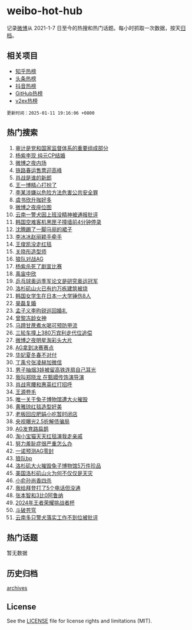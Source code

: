# weibo-hot-hub

记录[微博](https://www.weibo.com)从 2021-1-7 日至今的热搜和热门话题。每小时抓取一次数据，按天[归档](archives)。

## 相关项目

- [知乎热榜](https://github.com/snaildev/zhihu-hot-hub)
- [头条热榜](https://github.com/snaildev/toutiao-hot-hub)
- [抖音热榜](https://github.com/snaildev/douyin-hot-hub)
- [GitHub热榜](https://github.com/snaildev/github-hot-hub)
- [v2ex热榜](https://github.com/snaildev/v2ex-hot-hub)


`更新时间：2025-01-11 19:16:06 +0800`

## 热门搜索

1. [审计是党和国家监督体系的重要组成部分](https://m.weibo.cn/search?containerid=100103type%3D1%26t%3D10%26q%3D%23%E5%AE%A1%E8%AE%A1%E6%98%AF%E5%85%9A%E5%92%8C%E5%9B%BD%E5%AE%B6%E7%9B%91%E7%9D%A3%E4%BD%93%E7%B3%BB%E7%9A%84%E9%87%8D%E8%A6%81%E7%BB%84%E6%88%90%E9%83%A8%E5%88%86%23&stream_entry_id=51&isnewpage=1&extparam=seat%3D1%26filter_type%3Drealtimehot%26stream_entry_id%3D51%26c_type%3D51%26q%3D%2523%25E5%25AE%25A1%25E8%25AE%25A1%25E6%2598%25AF%25E5%2585%259A%25E5%2592%258C%25E5%259B%25BD%25E5%25AE%25B6%25E7%259B%2591%25E7%259D%25A3%25E4%25BD%2593%25E7%25B3%25BB%25E7%259A%2584%25E9%2587%258D%25E8%25A6%2581%25E7%25BB%2584%25E6%2588%2590%25E9%2583%25A8%25E5%2588%2586%2523%26dgr%3D0%26cate%3D10103%26pos%3D0%26display_time%3D1736594164%26pre_seqid%3D17365941645450631784134)
1. [杨紫李现 纯元CP结婚](https://m.weibo.cn/search?containerid=100103type%3D1%26t%3D10%26q%3D%E6%9D%A8%E7%B4%AB%E6%9D%8E%E7%8E%B0+%E7%BA%AF%E5%85%83CP%E7%BB%93%E5%A9%9A&stream_entry_id=31&isnewpage=1&extparam=seat%3D1%26realpos%3D1%26c_type%3D31%26band_rank%3D1%26dgr%3D0%26cate%3D5001%26stream_entry_id%3D31%26flag%3D4%26pos%3D0%26filter_type%3Drealtimehot%26lcate%3D5001%26q%3D%25E6%259D%25A8%25E7%25B4%25AB%25E6%259D%258E%25E7%258E%25B0%2520%25E7%25BA%25AF%25E5%2585%2583CP%25E7%25BB%2593%25E5%25A9%259A%26display_time%3D1736594164%26pre_seqid%3D17365941645450631784134)
1. [微博之夜内场](https://m.weibo.cn/search?containerid=100103type%3D1%26t%3D10%26q%3D%23%E5%BE%AE%E5%8D%9A%E4%B9%8B%E5%A4%9C%E5%86%85%E5%9C%BA%23&stream_entry_id=31&isnewpage=1&extparam=seat%3D1%26realpos%3D2%26c_type%3D31%26band_rank%3D2%26dgr%3D0%26cate%3D5001%26stream_entry_id%3D31%26flag%3D4%26pos%3D1%26filter_type%3Drealtimehot%26lcate%3D5001%26q%3D%2523%25E5%25BE%25AE%25E5%258D%259A%25E4%25B9%258B%25E5%25A4%259C%25E5%2586%2585%25E5%259C%25BA%2523%26display_time%3D1736594164%26pre_seqid%3D17365941645450631784134)
1. [铁路春运售票迎高峰](https://m.weibo.cn/search?containerid=100103type%3D1%26t%3D10%26q%3D%23%E9%93%81%E8%B7%AF%E6%98%A5%E8%BF%90%E5%94%AE%E7%A5%A8%E8%BF%8E%E9%AB%98%E5%B3%B0%23&stream_entry_id=31&isnewpage=1&extparam=seat%3D1%26realpos%3D3%26c_type%3D31%26band_rank%3D3%26dgr%3D0%26cate%3D5001%26stream_entry_id%3D31%26flag%3D1%26pos%3D2%26filter_type%3Drealtimehot%26lcate%3D5001%26q%3D%2523%25E9%2593%2581%25E8%25B7%25AF%25E6%2598%25A5%25E8%25BF%2590%25E5%2594%25AE%25E7%25A5%25A8%25E8%25BF%258E%25E9%25AB%2598%25E5%25B3%25B0%2523%26display_time%3D1736594164%26pre_seqid%3D17365941645450631784134)
1. [肖战是谁的新郎](https://m.weibo.cn/search?containerid=100103type%3D1%26t%3D10%26q%3D%E8%82%96%E6%88%98%E6%98%AF%E8%B0%81%E7%9A%84%E6%96%B0%E9%83%8E&stream_entry_id=31&isnewpage=1&extparam=seat%3D1%26realpos%3D4%26c_type%3D31%26band_rank%3D4%26dgr%3D0%26cate%3D5001%26stream_entry_id%3D31%26flag%3D1%26pos%3D3%26filter_type%3Drealtimehot%26lcate%3D5001%26q%3D%25E8%2582%2596%25E6%2588%2598%25E6%2598%25AF%25E8%25B0%2581%25E7%259A%2584%25E6%2596%25B0%25E9%2583%258E%26display_time%3D1736594164%26pre_seqid%3D17365941645450631784134)
1. [王一博精心打扮了](https://m.weibo.cn/search?containerid=100103type%3D1%26t%3D10%26q%3D%E7%8E%8B%E4%B8%80%E5%8D%9A%E7%B2%BE%E5%BF%83%E6%89%93%E6%89%AE%E4%BA%86&stream_entry_id=31&isnewpage=1&extparam=seat%3D1%26realpos%3D5%26c_type%3D31%26band_rank%3D5%26dgr%3D0%26cate%3D5001%26stream_entry_id%3D31%26flag%3D16%26pos%3D4%26filter_type%3Drealtimehot%26lcate%3D5001%26q%3D%25E7%258E%258B%25E4%25B8%2580%25E5%258D%259A%25E7%25B2%25BE%25E5%25BF%2583%25E6%2589%2593%25E6%2589%25AE%25E4%25BA%2586%26display_time%3D1736594164%26pre_seqid%3D17365941645450631784134)
1. [李某涉嫌以危险方法危害公共安全罪](https://m.weibo.cn/search?containerid=100103type%3D1%26t%3D10%26q%3D%23%E6%9D%8E%E6%9F%90%E6%B6%89%E5%AB%8C%E4%BB%A5%E5%8D%B1%E9%99%A9%E6%96%B9%E6%B3%95%E5%8D%B1%E5%AE%B3%E5%85%AC%E5%85%B1%E5%AE%89%E5%85%A8%E7%BD%AA%23&stream_entry_id=31&isnewpage=1&extparam=seat%3D1%26realpos%3D6%26c_type%3D31%26band_rank%3D6%26dgr%3D0%26cate%3D5001%26stream_entry_id%3D31%26flag%3D1%26pos%3D5%26filter_type%3Drealtimehot%26lcate%3D5001%26q%3D%2523%25E6%259D%258E%25E6%259F%2590%25E6%25B6%2589%25E5%25AB%258C%25E4%25BB%25A5%25E5%258D%25B1%25E9%2599%25A9%25E6%2596%25B9%25E6%25B3%2595%25E5%258D%25B1%25E5%25AE%25B3%25E5%2585%25AC%25E5%2585%25B1%25E5%25AE%2589%25E5%2585%25A8%25E7%25BD%25AA%2523%26display_time%3D1736594164%26pre_seqid%3D17365941645450631784134)
1. [虞书欣升咖好多](https://m.weibo.cn/search?containerid=100103type%3D1%26t%3D10%26q%3D%23%E8%99%9E%E4%B9%A6%E6%AC%A3%E5%8D%87%E5%92%96%E5%A5%BD%E5%A4%9A%23&stream_entry_id=31&isnewpage=1&extparam=seat%3D1%26realpos%3D7%26c_type%3D31%26band_rank%3D7%26dgr%3D0%26cate%3D5001%26stream_entry_id%3D31%26flag%3D1%26pos%3D6%26filter_type%3Drealtimehot%26lcate%3D5001%26q%3D%2523%25E8%2599%259E%25E4%25B9%25A6%25E6%25AC%25A3%25E5%258D%2587%25E5%2592%2596%25E5%25A5%25BD%25E5%25A4%259A%2523%26display_time%3D1736594164%26pre_seqid%3D17365941645450631784134)
1. [微博之夜座位图](https://m.weibo.cn/search?containerid=100103type%3D1%26t%3D10%26q%3D%23%E5%BE%AE%E5%8D%9A%E4%B9%8B%E5%A4%9C%E5%BA%A7%E4%BD%8D%E5%9B%BE%23&stream_entry_id=31&isnewpage=1&extparam=seat%3D1%26realpos%3D8%26c_type%3D31%26band_rank%3D8%26dgr%3D0%26cate%3D5001%26stream_entry_id%3D31%26flag%3D2%26pos%3D7%26filter_type%3Drealtimehot%26lcate%3D5001%26q%3D%2523%25E5%25BE%25AE%25E5%258D%259A%25E4%25B9%258B%25E5%25A4%259C%25E5%25BA%25A7%25E4%25BD%258D%25E5%259B%25BE%2523%26display_time%3D1736594164%26pre_seqid%3D17365941645450631784134)
1. [云南一警犬因上班没精神被通报批评](https://m.weibo.cn/search?containerid=100103type%3D1%26t%3D10%26q%3D%23%E4%BA%91%E5%8D%97%E4%B8%80%E8%AD%A6%E7%8A%AC%E5%9B%A0%E4%B8%8A%E7%8F%AD%E6%B2%A1%E7%B2%BE%E7%A5%9E%E8%A2%AB%E9%80%9A%E6%8A%A5%E6%89%B9%E8%AF%84%23&stream_entry_id=31&isnewpage=1&extparam=seat%3D1%26realpos%3D9%26c_type%3D31%26band_rank%3D9%26dgr%3D0%26cate%3D5001%26stream_entry_id%3D31%26flag%3D1%26pos%3D8%26filter_type%3Drealtimehot%26lcate%3D5001%26q%3D%2523%25E4%25BA%2591%25E5%258D%2597%25E4%25B8%2580%25E8%25AD%25A6%25E7%258A%25AC%25E5%259B%25A0%25E4%25B8%258A%25E7%258F%25AD%25E6%25B2%25A1%25E7%25B2%25BE%25E7%25A5%259E%25E8%25A2%25AB%25E9%2580%259A%25E6%258A%25A5%25E6%2589%25B9%25E8%25AF%2584%2523%26display_time%3D1736594164%26pre_seqid%3D17365941645450631784134)
1. [韩国空难客机黑匣子撞墙前4分钟停录](https://m.weibo.cn/search?containerid=100103type%3D1%26t%3D10%26q%3D%23%E9%9F%A9%E5%9B%BD%E7%A9%BA%E9%9A%BE%E5%AE%A2%E6%9C%BA%E9%BB%91%E5%8C%A3%E5%AD%90%E6%92%9E%E5%A2%99%E5%89%8D4%E5%88%86%E9%92%9F%E5%81%9C%E5%BD%95%23&stream_entry_id=31&isnewpage=1&extparam=seat%3D1%26realpos%3D10%26c_type%3D31%26band_rank%3D10%26dgr%3D0%26cate%3D5001%26stream_entry_id%3D31%26flag%3D0%26pos%3D9%26filter_type%3Drealtimehot%26lcate%3D5001%26q%3D%2523%25E9%259F%25A9%25E5%259B%25BD%25E7%25A9%25BA%25E9%259A%25BE%25E5%25AE%25A2%25E6%259C%25BA%25E9%25BB%2591%25E5%258C%25A3%25E5%25AD%2590%25E6%2592%259E%25E5%25A2%2599%25E5%2589%258D4%25E5%2588%2586%25E9%2592%259F%25E5%2581%259C%25E5%25BD%2595%2523%26display_time%3D1736594164%26pre_seqid%3D17365941645450631784134)
1. [沈腾踢了一脚马丽的裙子](https://m.weibo.cn/search?containerid=100103type%3D1%26t%3D10%26q%3D%23%E6%B2%88%E8%85%BE%E8%B8%A2%E4%BA%86%E4%B8%80%E8%84%9A%E9%A9%AC%E4%B8%BD%E7%9A%84%E8%A3%99%E5%AD%90%23&stream_entry_id=31&isnewpage=1&extparam=seat%3D1%26realpos%3D11%26c_type%3D31%26band_rank%3D11%26dgr%3D0%26cate%3D5001%26stream_entry_id%3D31%26flag%3D1%26pos%3D10%26filter_type%3Drealtimehot%26lcate%3D5001%26q%3D%2523%25E6%25B2%2588%25E8%2585%25BE%25E8%25B8%25A2%25E4%25BA%2586%25E4%25B8%2580%25E8%2584%259A%25E9%25A9%25AC%25E4%25B8%25BD%25E7%259A%2584%25E8%25A3%2599%25E5%25AD%2590%2523%26display_time%3D1736594164%26pre_seqid%3D17365941645450631784134)
1. [李冰冰赵丽颖手牵手](https://m.weibo.cn/search?containerid=100103type%3D1%26t%3D10%26q%3D%E6%9D%8E%E5%86%B0%E5%86%B0%E8%B5%B5%E4%B8%BD%E9%A2%96%E6%89%8B%E7%89%B5%E6%89%8B&stream_entry_id=31&isnewpage=1&extparam=seat%3D1%26realpos%3D12%26c_type%3D31%26band_rank%3D12%26dgr%3D0%26cate%3D5001%26stream_entry_id%3D31%26flag%3D1%26pos%3D11%26filter_type%3Drealtimehot%26lcate%3D5001%26q%3D%25E6%259D%258E%25E5%2586%25B0%25E5%2586%25B0%25E8%25B5%25B5%25E4%25B8%25BD%25E9%25A2%2596%25E6%2589%258B%25E7%2589%25B5%25E6%2589%258B%26display_time%3D1736594164%26pre_seqid%3D17365941645450631784134)
1. [王俊凯没走红毯](https://m.weibo.cn/search?containerid=100103type%3D1%26t%3D10%26q%3D%E7%8E%8B%E4%BF%8A%E5%87%AF%E6%B2%A1%E8%B5%B0%E7%BA%A2%E6%AF%AF&stream_entry_id=31&isnewpage=1&extparam=seat%3D1%26realpos%3D13%26c_type%3D31%26band_rank%3D13%26dgr%3D0%26cate%3D5001%26stream_entry_id%3D31%26flag%3D1%26pos%3D12%26filter_type%3Drealtimehot%26lcate%3D5001%26q%3D%25E7%258E%258B%25E4%25BF%258A%25E5%2587%25AF%25E6%25B2%25A1%25E8%25B5%25B0%25E7%25BA%25A2%25E6%25AF%25AF%26display_time%3D1736594164%26pre_seqid%3D17365941645450631784134)
1. [关晓彤造型师](https://m.weibo.cn/search?containerid=100103type%3D1%26t%3D10%26q%3D%E5%85%B3%E6%99%93%E5%BD%A4%E9%80%A0%E5%9E%8B%E5%B8%88&stream_entry_id=31&isnewpage=1&extparam=seat%3D1%26realpos%3D14%26c_type%3D31%26band_rank%3D14%26dgr%3D0%26cate%3D5001%26stream_entry_id%3D31%26flag%3D2%26pos%3D13%26filter_type%3Drealtimehot%26lcate%3D5001%26q%3D%25E5%2585%25B3%25E6%2599%2593%25E5%25BD%25A4%25E9%2580%25A0%25E5%259E%258B%25E5%25B8%2588%26display_time%3D1736594164%26pre_seqid%3D17365941645450631784134)
1. [狼队对战AG](https://m.weibo.cn/search?containerid=100103type%3D1%26t%3D10%26q%3D%23%E7%8B%BC%E9%98%9F%E5%AF%B9%E6%88%98AG%23&stream_entry_id=31&isnewpage=1&extparam=seat%3D1%26realpos%3D15%26c_type%3D31%26band_rank%3D15%26dgr%3D0%26cate%3D5001%26stream_entry_id%3D31%26flag%3D0%26pos%3D14%26filter_type%3Drealtimehot%26lcate%3D5001%26q%3D%2523%25E7%258B%25BC%25E9%2598%259F%25E5%25AF%25B9%25E6%2588%2598AG%2523%26display_time%3D1736594164%26pre_seqid%3D17365941645450631784134)
1. [杨紫杀死了剧宣比赛](https://m.weibo.cn/search?containerid=100103type%3D1%26t%3D10%26q%3D%23%E6%9D%A8%E7%B4%AB%E6%9D%80%E6%AD%BB%E4%BA%86%E5%89%A7%E5%AE%A3%E6%AF%94%E8%B5%9B%23&stream_entry_id=31&isnewpage=1&extparam=seat%3D1%26realpos%3D16%26c_type%3D31%26band_rank%3D16%26dgr%3D0%26cate%3D5001%26stream_entry_id%3D31%26flag%3D1%26pos%3D15%26filter_type%3Drealtimehot%26lcate%3D5001%26q%3D%2523%25E6%259D%25A8%25E7%25B4%25AB%25E6%259D%2580%25E6%25AD%25BB%25E4%25BA%2586%25E5%2589%25A7%25E5%25AE%25A3%25E6%25AF%2594%25E8%25B5%259B%2523%26display_time%3D1736594164%26pre_seqid%3D17365941645450631784134)
1. [禹宙中欣](https://m.weibo.cn/search?containerid=100103type%3D1%26t%3D10%26q%3D%E7%A6%B9%E5%AE%99%E4%B8%AD%E6%AC%A3&stream_entry_id=31&isnewpage=1&extparam=seat%3D1%26realpos%3D17%26c_type%3D31%26band_rank%3D17%26dgr%3D0%26cate%3D5001%26stream_entry_id%3D31%26flag%3D2%26pos%3D16%26filter_type%3Drealtimehot%26lcate%3D5001%26q%3D%25E7%25A6%25B9%25E5%25AE%2599%25E4%25B8%25AD%25E6%25AC%25A3%26display_time%3D1736594164%26pre_seqid%3D17365941645450631784134)
1. [乒乓球奥运季军论文是研究奥运冠军](https://m.weibo.cn/search?containerid=100103type%3D1%26t%3D10%26q%3D%23%E4%B9%92%E4%B9%93%E7%90%83%E5%A5%A5%E8%BF%90%E5%AD%A3%E5%86%9B%E8%AE%BA%E6%96%87%E6%98%AF%E7%A0%94%E7%A9%B6%E5%A5%A5%E8%BF%90%E5%86%A0%E5%86%9B%23&stream_entry_id=31&isnewpage=1&extparam=seat%3D1%26realpos%3D18%26c_type%3D31%26band_rank%3D18%26dgr%3D0%26cate%3D5001%26stream_entry_id%3D31%26flag%3D0%26pos%3D17%26filter_type%3Drealtimehot%26lcate%3D5001%26q%3D%2523%25E4%25B9%2592%25E4%25B9%2593%25E7%2590%2583%25E5%25A5%25A5%25E8%25BF%2590%25E5%25AD%25A3%25E5%2586%259B%25E8%25AE%25BA%25E6%2596%2587%25E6%2598%25AF%25E7%25A0%2594%25E7%25A9%25B6%25E5%25A5%25A5%25E8%25BF%2590%25E5%2586%25A0%25E5%2586%259B%2523%26display_time%3D1736594164%26pre_seqid%3D17365941645450631784134)
1. [洛杉矶山火已有约万栋建筑被烧](https://m.weibo.cn/search?containerid=100103type%3D1%26t%3D10%26q%3D%23%E6%B4%9B%E6%9D%89%E7%9F%B6%E5%B1%B1%E7%81%AB%E5%B7%B2%E6%9C%89%E7%BA%A6%E4%B8%87%E6%A0%8B%E5%BB%BA%E7%AD%91%E8%A2%AB%E7%83%A7%23&stream_entry_id=31&isnewpage=1&extparam=seat%3D1%26realpos%3D19%26c_type%3D31%26band_rank%3D19%26dgr%3D0%26cate%3D5001%26stream_entry_id%3D31%26flag%3D0%26pos%3D18%26filter_type%3Drealtimehot%26lcate%3D5001%26q%3D%2523%25E6%25B4%259B%25E6%259D%2589%25E7%259F%25B6%25E5%25B1%25B1%25E7%2581%25AB%25E5%25B7%25B2%25E6%259C%2589%25E7%25BA%25A6%25E4%25B8%2587%25E6%25A0%258B%25E5%25BB%25BA%25E7%25AD%2591%25E8%25A2%25AB%25E7%2583%25A7%2523%26display_time%3D1736594164%26pre_seqid%3D17365941645450631784134)
1. [韩国女学生在日本一大学锤伤8人](https://m.weibo.cn/search?containerid=100103type%3D1%26t%3D10%26q%3D%23%E9%9F%A9%E5%9B%BD%E5%A5%B3%E5%AD%A6%E7%94%9F%E5%9C%A8%E6%97%A5%E6%9C%AC%E4%B8%80%E5%A4%A7%E5%AD%A6%E9%94%A4%E4%BC%A48%E4%BA%BA%23&stream_entry_id=31&isnewpage=1&extparam=seat%3D1%26realpos%3D20%26c_type%3D31%26band_rank%3D20%26dgr%3D0%26cate%3D5001%26stream_entry_id%3D31%26flag%3D0%26pos%3D19%26filter_type%3Drealtimehot%26lcate%3D5001%26q%3D%2523%25E9%259F%25A9%25E5%259B%25BD%25E5%25A5%25B3%25E5%25AD%25A6%25E7%2594%259F%25E5%259C%25A8%25E6%2597%25A5%25E6%259C%25AC%25E4%25B8%2580%25E5%25A4%25A7%25E5%25AD%25A6%25E9%2594%25A4%25E4%25BC%25A48%25E4%25BA%25BA%2523%26display_time%3D1736594164%26pre_seqid%3D17365941645450631784134)
1. [昊磊复婚](https://m.weibo.cn/search?containerid=100103type%3D1%26t%3D10%26q%3D%E6%98%8A%E7%A3%8A%E5%A4%8D%E5%A9%9A&stream_entry_id=31&isnewpage=1&extparam=seat%3D1%26realpos%3D21%26c_type%3D31%26band_rank%3D21%26dgr%3D0%26cate%3D5001%26stream_entry_id%3D31%26flag%3D1%26pos%3D20%26filter_type%3Drealtimehot%26lcate%3D5001%26q%3D%25E6%2598%258A%25E7%25A3%258A%25E5%25A4%258D%25E5%25A9%259A%26display_time%3D1736594164%26pre_seqid%3D17365941645450631784134)
1. [孟子义李昀锐巡回婚礼](https://m.weibo.cn/search?containerid=100103type%3D1%26t%3D10%26q%3D%23%E5%AD%9F%E5%AD%90%E4%B9%89%E6%9D%8E%E6%98%80%E9%94%90%E5%B7%A1%E5%9B%9E%E5%A9%9A%E7%A4%BC%23&stream_entry_id=31&isnewpage=1&extparam=seat%3D1%26realpos%3D22%26c_type%3D31%26band_rank%3D22%26dgr%3D0%26cate%3D5001%26stream_entry_id%3D31%26flag%3D0%26pos%3D21%26filter_type%3Drealtimehot%26lcate%3D5001%26q%3D%2523%25E5%25AD%259F%25E5%25AD%2590%25E4%25B9%2589%25E6%259D%258E%25E6%2598%2580%25E9%2594%2590%25E5%25B7%25A1%25E5%259B%259E%25E5%25A9%259A%25E7%25A4%25BC%2523%26display_time%3D1736594164%26pre_seqid%3D17365941645450631784134)
1. [曾黎冻龄女神](https://m.weibo.cn/search?containerid=100103type%3D1%26t%3D10%26q%3D%23%E6%9B%BE%E9%BB%8E%E5%86%BB%E9%BE%84%E5%A5%B3%E7%A5%9E%23&stream_entry_id=31&isnewpage=1&extparam=seat%3D1%26realpos%3D23%26c_type%3D31%26band_rank%3D23%26dgr%3D0%26cate%3D5001%26adid%3D272436%26stream_entry_id%3D31%26flag%3D1%26pos%3D22%26filter_type%3Drealtimehot%26lcate%3D5001%26q%3D%2523%25E6%259B%25BE%25E9%25BB%258E%25E5%2586%25BB%25E9%25BE%2584%25E5%25A5%25B3%25E7%25A5%259E%2523%26display_time%3D1736594164%26pre_seqid%3D17365941645450631784134)
1. [马蹄甘蔗煮水喝可预防甲流](https://m.weibo.cn/search?containerid=100103type%3D1%26t%3D10%26q%3D%23%E9%A9%AC%E8%B9%84%E7%94%98%E8%94%97%E7%85%AE%E6%B0%B4%E5%96%9D%E5%8F%AF%E9%A2%84%E9%98%B2%E7%94%B2%E6%B5%81%23&stream_entry_id=31&isnewpage=1&extparam=seat%3D1%26realpos%3D24%26c_type%3D31%26band_rank%3D24%26dgr%3D0%26cate%3D5001%26stream_entry_id%3D31%26flag%3D0%26pos%3D23%26filter_type%3Drealtimehot%26lcate%3D5001%26q%3D%2523%25E9%25A9%25AC%25E8%25B9%2584%25E7%2594%2598%25E8%2594%2597%25E7%2585%25AE%25E6%25B0%25B4%25E5%2596%259D%25E5%258F%25AF%25E9%25A2%2584%25E9%2598%25B2%25E7%2594%25B2%25E6%25B5%2581%2523%26display_time%3D1736594164%26pre_seqid%3D17365941645450631784134)
1. [三轮车撞上380万宾利走代位追偿](https://m.weibo.cn/search?containerid=100103type%3D1%26t%3D10%26q%3D%23%E4%B8%89%E8%BD%AE%E8%BD%A6%E6%92%9E%E4%B8%8A380%E4%B8%87%E5%AE%BE%E5%88%A9%E8%B5%B0%E4%BB%A3%E4%BD%8D%E8%BF%BD%E5%81%BF%23&stream_entry_id=31&isnewpage=1&extparam=seat%3D1%26realpos%3D25%26c_type%3D31%26band_rank%3D25%26dgr%3D0%26cate%3D5001%26stream_entry_id%3D31%26flag%3D1%26pos%3D24%26filter_type%3Drealtimehot%26lcate%3D5001%26q%3D%2523%25E4%25B8%2589%25E8%25BD%25AE%25E8%25BD%25A6%25E6%2592%259E%25E4%25B8%258A380%25E4%25B8%2587%25E5%25AE%25BE%25E5%2588%25A9%25E8%25B5%25B0%25E4%25BB%25A3%25E4%25BD%258D%25E8%25BF%25BD%25E5%2581%25BF%2523%26display_time%3D1736594164%26pre_seqid%3D17365941645450631784134)
1. [微博之夜明星淘彩头大片](https://m.weibo.cn/search?containerid=100103type%3D1%26t%3D10%26q%3D%23%E5%BE%AE%E5%8D%9A%E4%B9%8B%E5%A4%9C%E6%98%8E%E6%98%9F%E6%B7%98%E5%BD%A9%E5%A4%B4%E5%A4%A7%E7%89%87%23&stream_entry_id=31&isnewpage=1&extparam=seat%3D1%26realpos%3D26%26c_type%3D31%26band_rank%3D26%26dgr%3D0%26cate%3D5001%26adid%3D272486%26stream_entry_id%3D31%26flag%3D1%26pos%3D25%26filter_type%3Drealtimehot%26lcate%3D5001%26q%3D%2523%25E5%25BE%25AE%25E5%258D%259A%25E4%25B9%258B%25E5%25A4%259C%25E6%2598%258E%25E6%2598%259F%25E6%25B7%2598%25E5%25BD%25A9%25E5%25A4%25B4%25E5%25A4%25A7%25E7%2589%2587%2523%26display_time%3D1736594164%26pre_seqid%3D17365941645450631784134)
1. [AG拿到决赛赛点](https://m.weibo.cn/search?containerid=100103type%3D1%26t%3D10%26q%3D%23AG%E6%8B%BF%E5%88%B0%E5%86%B3%E8%B5%9B%E8%B5%9B%E7%82%B9%23&stream_entry_id=31&isnewpage=1&extparam=seat%3D1%26realpos%3D27%26c_type%3D31%26band_rank%3D27%26dgr%3D0%26cate%3D5001%26stream_entry_id%3D31%26flag%3D1%26pos%3D26%26filter_type%3Drealtimehot%26lcate%3D5001%26q%3D%2523AG%25E6%258B%25BF%25E5%2588%25B0%25E5%2586%25B3%25E8%25B5%259B%25E8%25B5%259B%25E7%2582%25B9%2523%26display_time%3D1736594164%26pre_seqid%3D17365941645450631784134)
1. [华妃夏冬春不对付](https://m.weibo.cn/search?containerid=100103type%3D1%26t%3D10%26q%3D%23%E5%8D%8E%E5%A6%83%E5%A4%8F%E5%86%AC%E6%98%A5%E4%B8%8D%E5%AF%B9%E4%BB%98%23&stream_entry_id=31&isnewpage=1&extparam=seat%3D1%26realpos%3D28%26c_type%3D31%26band_rank%3D28%26dgr%3D0%26cate%3D5001%26stream_entry_id%3D31%26flag%3D1%26pos%3D27%26filter_type%3Drealtimehot%26lcate%3D5001%26q%3D%2523%25E5%258D%258E%25E5%25A6%2583%25E5%25A4%258F%25E5%2586%25AC%25E6%2598%25A5%25E4%25B8%258D%25E5%25AF%25B9%25E4%25BB%2598%2523%26display_time%3D1736594164%26pre_seqid%3D17365941645450631784134)
1. [丁禹兮张凌赫加微信](https://m.weibo.cn/search?containerid=100103type%3D1%26t%3D10%26q%3D%23%E4%B8%81%E7%A6%B9%E5%85%AE%E5%BC%A0%E5%87%8C%E8%B5%AB%E5%8A%A0%E5%BE%AE%E4%BF%A1%23&stream_entry_id=31&isnewpage=1&extparam=seat%3D1%26realpos%3D29%26c_type%3D31%26band_rank%3D29%26dgr%3D0%26cate%3D5001%26stream_entry_id%3D31%26flag%3D1%26pos%3D28%26filter_type%3Drealtimehot%26lcate%3D5001%26q%3D%2523%25E4%25B8%2581%25E7%25A6%25B9%25E5%2585%25AE%25E5%25BC%25A0%25E5%2587%258C%25E8%25B5%25AB%25E5%258A%25A0%25E5%25BE%25AE%25E4%25BF%25A1%2523%26display_time%3D1736594164%26pre_seqid%3D17365941645450631784134)
1. [男子抽烟3娃被留高铁连扇自己耳光](https://m.weibo.cn/search?containerid=100103type%3D1%26t%3D10%26q%3D%23%E7%94%B7%E5%AD%90%E6%8A%BD%E7%83%9F3%E5%A8%83%E8%A2%AB%E7%95%99%E9%AB%98%E9%93%81%E8%BF%9E%E6%89%87%E8%87%AA%E5%B7%B1%E8%80%B3%E5%85%89%23&stream_entry_id=31&isnewpage=1&extparam=seat%3D1%26realpos%3D30%26c_type%3D31%26band_rank%3D30%26dgr%3D0%26cate%3D5001%26stream_entry_id%3D31%26flag%3D0%26pos%3D29%26filter_type%3Drealtimehot%26lcate%3D5001%26q%3D%2523%25E7%2594%25B7%25E5%25AD%2590%25E6%258A%25BD%25E7%2583%259F3%25E5%25A8%2583%25E8%25A2%25AB%25E7%2595%2599%25E9%25AB%2598%25E9%2593%2581%25E8%25BF%259E%25E6%2589%2587%25E8%2587%25AA%25E5%25B7%25B1%25E8%2580%25B3%25E5%2585%2589%2523%26display_time%3D1736594164%26pre_seqid%3D17365941645450631784134)
1. [我叫郑晓龙 在甄嬛传饰演导演](https://m.weibo.cn/search?containerid=100103type%3D1%26t%3D10%26q%3D%E6%88%91%E5%8F%AB%E9%83%91%E6%99%93%E9%BE%99+%E5%9C%A8%E7%94%84%E5%AC%9B%E4%BC%A0%E9%A5%B0%E6%BC%94%E5%AF%BC%E6%BC%94&stream_entry_id=31&isnewpage=1&extparam=seat%3D1%26realpos%3D31%26c_type%3D31%26band_rank%3D31%26dgr%3D0%26cate%3D5001%26stream_entry_id%3D31%26flag%3D0%26pos%3D30%26filter_type%3Drealtimehot%26lcate%3D5001%26q%3D%25E6%2588%2591%25E5%258F%25AB%25E9%2583%2591%25E6%2599%2593%25E9%25BE%2599%2520%25E5%259C%25A8%25E7%2594%2584%25E5%25AC%259B%25E4%25BC%25A0%25E9%25A5%25B0%25E6%25BC%2594%25E5%25AF%25BC%25E6%25BC%2594%26display_time%3D1736594164%26pre_seqid%3D17365941645450631784134)
1. [肖战弯腰和惠英红打招呼](https://m.weibo.cn/search?containerid=100103type%3D1%26t%3D10%26q%3D%23%E8%82%96%E6%88%98%E5%BC%AF%E8%85%B0%E5%92%8C%E6%83%A0%E8%8B%B1%E7%BA%A2%E6%89%93%E6%8B%9B%E5%91%BC%23&stream_entry_id=31&isnewpage=1&extparam=seat%3D1%26realpos%3D32%26c_type%3D31%26band_rank%3D32%26dgr%3D0%26cate%3D5001%26stream_entry_id%3D31%26flag%3D1%26pos%3D31%26filter_type%3Drealtimehot%26lcate%3D5001%26q%3D%2523%25E8%2582%2596%25E6%2588%2598%25E5%25BC%25AF%25E8%2585%25B0%25E5%2592%258C%25E6%2583%25A0%25E8%258B%25B1%25E7%25BA%25A2%25E6%2589%2593%25E6%258B%259B%25E5%2591%25BC%2523%26display_time%3D1736594164%26pre_seqid%3D17365941645450631784134)
1. [王源卷毛](https://m.weibo.cn/search?containerid=100103type%3D1%26t%3D10%26q%3D%E7%8E%8B%E6%BA%90%E5%8D%B7%E6%AF%9B&stream_entry_id=31&isnewpage=1&extparam=seat%3D1%26realpos%3D33%26c_type%3D31%26band_rank%3D33%26dgr%3D0%26cate%3D5001%26stream_entry_id%3D31%26flag%3D1%26pos%3D32%26filter_type%3Drealtimehot%26lcate%3D5001%26q%3D%25E7%258E%258B%25E6%25BA%2590%25E5%258D%25B7%25E6%25AF%259B%26display_time%3D1736594164%26pre_seqid%3D17365941645450631784134)
1. [唯一关于兔子博物馆遭大火摧毁](https://m.weibo.cn/search?containerid=100103type%3D1%26t%3D10%26q%3D%23%E5%94%AF%E4%B8%80%E5%85%B3%E4%BA%8E%E5%85%94%E5%AD%90%E5%8D%9A%E7%89%A9%E9%A6%86%E9%81%AD%E5%A4%A7%E7%81%AB%E6%91%A7%E6%AF%81%23&stream_entry_id=31&isnewpage=1&extparam=seat%3D1%26realpos%3D34%26c_type%3D31%26band_rank%3D34%26dgr%3D0%26cate%3D5001%26stream_entry_id%3D31%26flag%3D0%26pos%3D33%26filter_type%3Drealtimehot%26lcate%3D5001%26q%3D%2523%25E5%2594%25AF%25E4%25B8%2580%25E5%2585%25B3%25E4%25BA%258E%25E5%2585%2594%25E5%25AD%2590%25E5%258D%259A%25E7%2589%25A9%25E9%25A6%2586%25E9%2581%25AD%25E5%25A4%25A7%25E7%2581%25AB%25E6%2591%25A7%25E6%25AF%2581%2523%26display_time%3D1736594164%26pre_seqid%3D17365941645450631784134)
1. [黄雅琼红毯造型好美](https://m.weibo.cn/search?containerid=100103type%3D1%26t%3D10%26q%3D%23%E9%BB%84%E9%9B%85%E7%90%BC%E7%BA%A2%E6%AF%AF%E9%80%A0%E5%9E%8B%E5%A5%BD%E7%BE%8E%23&stream_entry_id=31&isnewpage=1&extparam=seat%3D1%26realpos%3D35%26c_type%3D31%26band_rank%3D35%26dgr%3D0%26cate%3D5001%26stream_entry_id%3D31%26flag%3D0%26pos%3D34%26filter_type%3Drealtimehot%26lcate%3D5001%26q%3D%2523%25E9%25BB%2584%25E9%259B%2585%25E7%2590%25BC%25E7%25BA%25A2%25E6%25AF%25AF%25E9%2580%25A0%25E5%259E%258B%25E5%25A5%25BD%25E7%25BE%258E%2523%26display_time%3D1736594164%26pre_seqid%3D17365941645450631784134)
1. [老板回应肥娟小吃暂时闭店](https://m.weibo.cn/search?containerid=100103type%3D1%26t%3D10%26q%3D%23%E8%80%81%E6%9D%BF%E5%9B%9E%E5%BA%94%E8%82%A5%E5%A8%9F%E5%B0%8F%E5%90%83%E6%9A%82%E6%97%B6%E9%97%AD%E5%BA%97%23&stream_entry_id=31&isnewpage=1&extparam=seat%3D1%26realpos%3D36%26c_type%3D31%26band_rank%3D36%26dgr%3D0%26cate%3D5001%26stream_entry_id%3D31%26flag%3D0%26pos%3D35%26filter_type%3Drealtimehot%26lcate%3D5001%26q%3D%2523%25E8%2580%2581%25E6%259D%25BF%25E5%259B%259E%25E5%25BA%2594%25E8%2582%25A5%25E5%25A8%259F%25E5%25B0%258F%25E5%2590%2583%25E6%259A%2582%25E6%2597%25B6%25E9%2597%25AD%25E5%25BA%2597%2523%26display_time%3D1736594164%26pre_seqid%3D17365941645450631784134)
1. [央视曝光2.5折解债骗局](https://m.weibo.cn/search?containerid=100103type%3D1%26t%3D10%26q%3D%23%E5%A4%AE%E8%A7%86%E6%9B%9D%E5%85%892.5%E6%8A%98%E8%A7%A3%E5%80%BA%E9%AA%97%E5%B1%80%23&stream_entry_id=31&isnewpage=1&extparam=seat%3D1%26realpos%3D37%26c_type%3D31%26band_rank%3D37%26dgr%3D0%26cate%3D5001%26stream_entry_id%3D31%26flag%3D0%26pos%3D36%26filter_type%3Drealtimehot%26lcate%3D5001%26q%3D%2523%25E5%25A4%25AE%25E8%25A7%2586%25E6%259B%259D%25E5%2585%25892.5%25E6%258A%2598%25E8%25A7%25A3%25E5%2580%25BA%25E9%25AA%2597%25E5%25B1%2580%2523%26display_time%3D1736594164%26pre_seqid%3D17365941645450631784134)
1. [AG发育路扁鹊](https://m.weibo.cn/search?containerid=100103type%3D1%26t%3D10%26q%3D%23AG%E5%8F%91%E8%82%B2%E8%B7%AF%E6%89%81%E9%B9%8A%23&stream_entry_id=31&isnewpage=1&extparam=seat%3D1%26realpos%3D38%26c_type%3D31%26band_rank%3D38%26dgr%3D0%26cate%3D5001%26stream_entry_id%3D31%26flag%3D1%26pos%3D37%26filter_type%3Drealtimehot%26lcate%3D5001%26q%3D%2523AG%25E5%258F%2591%25E8%2582%25B2%25E8%25B7%25AF%25E6%2589%2581%25E9%25B9%258A%2523%26display_time%3D1736594164%26pre_seqid%3D17365941645450631784134)
1. [淘小宝猫天天红毯演我走亲戚](https://m.weibo.cn/search?containerid=100103type%3D1%26t%3D10%26q%3D%23%E6%B7%98%E5%B0%8F%E5%AE%9D%E7%8C%AB%E5%A4%A9%E5%A4%A9%E7%BA%A2%E6%AF%AF%E6%BC%94%E6%88%91%E8%B5%B0%E4%BA%B2%E6%88%9A%23&stream_entry_id=31&isnewpage=1&extparam=seat%3D1%26realpos%3D39%26c_type%3D31%26band_rank%3D39%26dgr%3D0%26cate%3D5001%26adid%3D272492%26stream_entry_id%3D31%26flag%3D1%26pos%3D38%26filter_type%3Drealtimehot%26lcate%3D5001%26q%3D%2523%25E6%25B7%2598%25E5%25B0%258F%25E5%25AE%259D%25E7%258C%25AB%25E5%25A4%25A9%25E5%25A4%25A9%25E7%25BA%25A2%25E6%25AF%25AF%25E6%25BC%2594%25E6%2588%2591%25E8%25B5%25B0%25E4%25BA%25B2%25E6%2588%259A%2523%26display_time%3D1736594164%26pre_seqid%3D17365941645450631784134)
1. [努力羞耻症很严重怎么办](https://m.weibo.cn/search?containerid=100103type%3D1%26t%3D10%26q%3D%23%E5%8A%AA%E5%8A%9B%E7%BE%9E%E8%80%BB%E7%97%87%E5%BE%88%E4%B8%A5%E9%87%8D%E6%80%8E%E4%B9%88%E5%8A%9E%23&stream_entry_id=31&isnewpage=1&extparam=seat%3D1%26realpos%3D40%26c_type%3D31%26band_rank%3D40%26dgr%3D0%26cate%3D5001%26stream_entry_id%3D31%26flag%3D0%26pos%3D39%26filter_type%3Drealtimehot%26lcate%3D5001%26q%3D%2523%25E5%258A%25AA%25E5%258A%259B%25E7%25BE%259E%25E8%2580%25BB%25E7%2597%2587%25E5%25BE%2588%25E4%25B8%25A5%25E9%2587%258D%25E6%2580%258E%25E4%25B9%2588%25E5%258A%259E%2523%26display_time%3D1736594164%26pre_seqid%3D17365941645450631784134)
1. [一诺预测AG零封](https://m.weibo.cn/search?containerid=100103type%3D1%26t%3D10%26q%3D%23%E4%B8%80%E8%AF%BA%E9%A2%84%E6%B5%8BAG%E9%9B%B6%E5%B0%81%23&stream_entry_id=31&isnewpage=1&extparam=seat%3D1%26realpos%3D41%26c_type%3D31%26band_rank%3D41%26dgr%3D0%26cate%3D5001%26stream_entry_id%3D31%26flag%3D1%26pos%3D40%26filter_type%3Drealtimehot%26lcate%3D5001%26q%3D%2523%25E4%25B8%2580%25E8%25AF%25BA%25E9%25A2%2584%25E6%25B5%258BAG%25E9%259B%25B6%25E5%25B0%2581%2523%26display_time%3D1736594164%26pre_seqid%3D17365941645450631784134)
1. [狼队bp](https://m.weibo.cn/search?containerid=100103type%3D1%26t%3D10%26q%3D%E7%8B%BC%E9%98%9Fbp&stream_entry_id=31&isnewpage=1&extparam=seat%3D1%26realpos%3D42%26c_type%3D31%26band_rank%3D42%26dgr%3D0%26cate%3D5001%26stream_entry_id%3D31%26flag%3D0%26pos%3D41%26filter_type%3Drealtimehot%26lcate%3D5001%26q%3D%25E7%258B%25BC%25E9%2598%259Fbp%26display_time%3D1736594164%26pre_seqid%3D17365941645450631784134)
1. [洛杉矶大火摧毁兔子博物馆5万件珍品](https://m.weibo.cn/search?containerid=100103type%3D1%26t%3D10%26q%3D%23%E6%B4%9B%E6%9D%89%E7%9F%B6%E5%A4%A7%E7%81%AB%E6%91%A7%E6%AF%81%E5%85%94%E5%AD%90%E5%8D%9A%E7%89%A9%E9%A6%865%E4%B8%87%E4%BB%B6%E7%8F%8D%E5%93%81%23&stream_entry_id=31&isnewpage=1&extparam=seat%3D1%26realpos%3D43%26c_type%3D31%26band_rank%3D43%26dgr%3D0%26cate%3D5001%26stream_entry_id%3D31%26flag%3D0%26pos%3D42%26filter_type%3Drealtimehot%26lcate%3D5001%26q%3D%2523%25E6%25B4%259B%25E6%259D%2589%25E7%259F%25B6%25E5%25A4%25A7%25E7%2581%25AB%25E6%2591%25A7%25E6%25AF%2581%25E5%2585%2594%25E5%25AD%2590%25E5%258D%259A%25E7%2589%25A9%25E9%25A6%25865%25E4%25B8%2587%25E4%25BB%25B6%25E7%258F%258D%25E5%2593%2581%2523%26display_time%3D1736594164%26pre_seqid%3D17365941645450631784134)
1. [美国洛杉矶山火为何不仅仅是天灾](https://m.weibo.cn/search?containerid=100103type%3D1%26t%3D10%26q%3D%23%E7%BE%8E%E5%9B%BD%E6%B4%9B%E6%9D%89%E7%9F%B6%E5%B1%B1%E7%81%AB%E4%B8%BA%E4%BD%95%E4%B8%8D%E4%BB%85%E4%BB%85%E6%98%AF%E5%A4%A9%E7%81%BE%23&stream_entry_id=31&isnewpage=1&extparam=seat%3D1%26realpos%3D44%26c_type%3D31%26band_rank%3D44%26dgr%3D0%26cate%3D5001%26stream_entry_id%3D31%26flag%3D0%26pos%3D43%26filter_type%3Drealtimehot%26lcate%3D5001%26q%3D%2523%25E7%25BE%258E%25E5%259B%25BD%25E6%25B4%259B%25E6%259D%2589%25E7%259F%25B6%25E5%25B1%25B1%25E7%2581%25AB%25E4%25B8%25BA%25E4%25BD%2595%25E4%25B8%258D%25E4%25BB%2585%25E4%25BB%2585%25E6%2598%25AF%25E5%25A4%25A9%25E7%2581%25BE%2523%26display_time%3D1736594164%26pre_seqid%3D17365941645450631784134)
1. [小俞孙尚香四杀](https://m.weibo.cn/search?containerid=100103type%3D1%26t%3D10%26q%3D%23%E5%B0%8F%E4%BF%9E%E5%AD%99%E5%B0%9A%E9%A6%99%E5%9B%9B%E6%9D%80%23&stream_entry_id=31&isnewpage=1&extparam=seat%3D1%26realpos%3D45%26c_type%3D31%26band_rank%3D45%26dgr%3D0%26cate%3D5001%26stream_entry_id%3D31%26flag%3D1%26pos%3D44%26filter_type%3Drealtimehot%26lcate%3D5001%26q%3D%2523%25E5%25B0%258F%25E4%25BF%259E%25E5%25AD%2599%25E5%25B0%259A%25E9%25A6%2599%25E5%259B%259B%25E6%259D%2580%2523%26display_time%3D1736594164%26pre_seqid%3D17365941645450631784134)
1. [我给拜登打了5个电话但没通](https://m.weibo.cn/search?containerid=100103type%3D1%26t%3D10%26q%3D%23%E6%88%91%E7%BB%99%E6%8B%9C%E7%99%BB%E6%89%93%E4%BA%865%E4%B8%AA%E7%94%B5%E8%AF%9D%E4%BD%86%E6%B2%A1%E9%80%9A%23&stream_entry_id=31&isnewpage=1&extparam=seat%3D1%26realpos%3D46%26c_type%3D31%26band_rank%3D46%26dgr%3D0%26cate%3D5001%26stream_entry_id%3D31%26flag%3D0%26pos%3D45%26filter_type%3Drealtimehot%26lcate%3D5001%26q%3D%2523%25E6%2588%2591%25E7%25BB%2599%25E6%258B%259C%25E7%2599%25BB%25E6%2589%2593%25E4%25BA%25865%25E4%25B8%25AA%25E7%2594%25B5%25E8%25AF%259D%25E4%25BD%2586%25E6%25B2%25A1%25E9%2580%259A%2523%26display_time%3D1736594164%26pre_seqid%3D17365941645450631784134)
1. [张本智和3比0阿鲁纳](https://m.weibo.cn/search?containerid=100103type%3D1%26t%3D10%26q%3D%23%E5%BC%A0%E6%9C%AC%E6%99%BA%E5%92%8C3%E6%AF%940%E9%98%BF%E9%B2%81%E7%BA%B3%23&stream_entry_id=31&isnewpage=1&extparam=seat%3D1%26realpos%3D47%26c_type%3D31%26band_rank%3D47%26dgr%3D0%26cate%3D5001%26stream_entry_id%3D31%26flag%3D1%26pos%3D46%26filter_type%3Drealtimehot%26lcate%3D5001%26q%3D%2523%25E5%25BC%25A0%25E6%259C%25AC%25E6%2599%25BA%25E5%2592%258C3%25E6%25AF%25940%25E9%2598%25BF%25E9%25B2%2581%25E7%25BA%25B3%2523%26display_time%3D1736594164%26pre_seqid%3D17365941645450631784134)
1. [2024年王者荣耀挑战者杯](https://m.weibo.cn/search?containerid=100103type%3D1%26t%3D10%26q%3D2024%E5%B9%B4%E7%8E%8B%E8%80%85%E8%8D%A3%E8%80%80%E6%8C%91%E6%88%98%E8%80%85%E6%9D%AF&stream_entry_id=31&isnewpage=1&extparam=seat%3D1%26realpos%3D48%26c_type%3D31%26band_rank%3D48%26dgr%3D0%26cate%3D5001%26stream_entry_id%3D31%26flag%3D1%26pos%3D47%26filter_type%3Drealtimehot%26lcate%3D5001%26q%3D2024%25E5%25B9%25B4%25E7%258E%258B%25E8%2580%2585%25E8%258D%25A3%25E8%2580%2580%25E6%258C%2591%25E6%2588%2598%25E8%2580%2585%25E6%259D%25AF%26display_time%3D1736594164%26pre_seqid%3D17365941645450631784134)
1. [斗破苍穹](https://m.weibo.cn/search?containerid=100103type%3D1%26t%3D10%26q%3D%E6%96%97%E7%A0%B4%E8%8B%8D%E7%A9%B9&stream_entry_id=31&isnewpage=1&extparam=seat%3D1%26realpos%3D49%26c_type%3D31%26band_rank%3D49%26dgr%3D0%26cate%3D5001%26stream_entry_id%3D31%26flag%3D1%26pos%3D48%26filter_type%3Drealtimehot%26lcate%3D5001%26q%3D%25E6%2596%2597%25E7%25A0%25B4%25E8%258B%258D%25E7%25A9%25B9%26display_time%3D1736594164%26pre_seqid%3D17365941645450631784134)
1. [云南多只警犬落实工作不到位被批评](https://m.weibo.cn/search?containerid=100103type%3D1%26t%3D10%26q%3D%23%E4%BA%91%E5%8D%97%E5%A4%9A%E5%8F%AA%E8%AD%A6%E7%8A%AC%E8%90%BD%E5%AE%9E%E5%B7%A5%E4%BD%9C%E4%B8%8D%E5%88%B0%E4%BD%8D%E8%A2%AB%E6%89%B9%E8%AF%84%23&stream_entry_id=31&isnewpage=1&extparam=seat%3D1%26realpos%3D50%26c_type%3D31%26band_rank%3D50%26dgr%3D0%26cate%3D5001%26stream_entry_id%3D31%26flag%3D1%26pos%3D49%26filter_type%3Drealtimehot%26lcate%3D5001%26q%3D%2523%25E4%25BA%2591%25E5%258D%2597%25E5%25A4%259A%25E5%258F%25AA%25E8%25AD%25A6%25E7%258A%25AC%25E8%2590%25BD%25E5%25AE%259E%25E5%25B7%25A5%25E4%25BD%259C%25E4%25B8%258D%25E5%2588%25B0%25E4%25BD%258D%25E8%25A2%25AB%25E6%2589%25B9%25E8%25AF%2584%2523%26display_time%3D1736594164%26pre_seqid%3D17365941645450631784134)

## 热门话题

暂无数据

## 历史归档

[archives](archives)

## License

See the [LICENSE](LICENSE) file for license rights and limitations (MIT).
